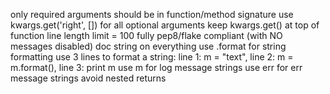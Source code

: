only required arguments should be in function/method signature
use kwargs.get('right', []) for all optional arguments
keep kwargs.get() at top of function
line length limit = 100
fully pep8/flake compliant (with NO messages disabled)
doc string on everything
use .format for string formatting
use 3 lines to format a string: line 1: m = "text", line 2: m = m.format(), line 3: print m
use m for log message strings
use err for err message strings
avoid nested returns
